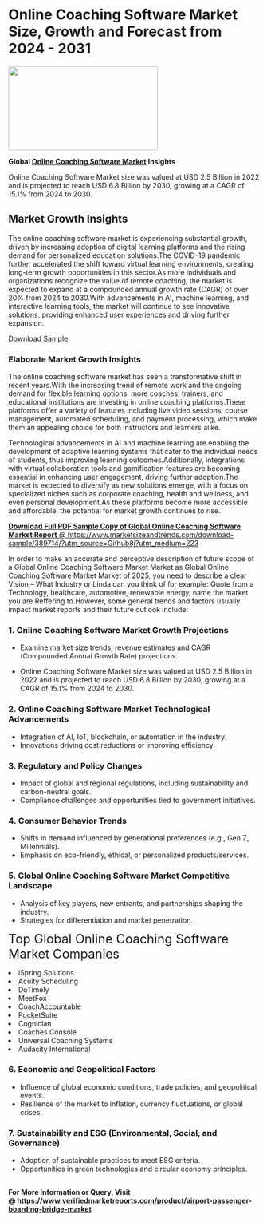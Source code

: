 <H1>Online Coaching Software Market Size, Growth and Forecast from 2024 - 2031</H1><img class="aligncenter size-medium wp-image-584254" src="https://thirdeyenews.in/wp-content/uploads/2024/09/Global-Market-Research-300x168.jpeg" alt="" width="300" height="168" /><p><strong>Global&nbsp;<a href="https://www.marketsizeandtrends.com/download-sample/389714/?utm_source=Github8j?utm_medium=223">Online Coaching Software Market</a> Insights</strong></p><p>Online Coaching Software Market size was valued at USD 2.5 Billion in 2022 and is projected to reach USD 6.8 Billion by 2030, growing at a CAGR of 15.1% from 2024 to 2030.</p><p><h2>Market Growth Insights</h2> <p>The online coaching software market is experiencing substantial growth, driven by increasing adoption of digital learning platforms and the rising demand for personalized education solutions.The COVID-19 pandemic further accelerated the shift toward virtual learning environments, creating long-term growth opportunities in this sector.As more individuals and organizations recognize the value of remote coaching, the market is expected to expand at a compounded annual growth rate (CAGR) of over 20% from 2024 to 2030.With advancements in AI, machine learning, and interactive learning tools, the market will continue to see innovative solutions, providing enhanced user experiences and driving further expansion.</p> <p><a href="your-sample-link-here" target="_blank">Download Sample</a></p> <h3>Elaborate Market Growth Insights</h3> <p>The online coaching software market has seen a transformative shift in recent years.With the increasing trend of remote work and the ongoing demand for flexible learning options, more coaches, trainers, and educational institutions are investing in online coaching platforms.These platforms offer a variety of features including live video sessions, course management, automated scheduling, and payment processing, which make them an appealing choice for both instructors and learners alike.</p> <p>Technological advancements in AI and machine learning are enabling the development of adaptive learning systems that cater to the individual needs of students, thus improving learning outcomes.Additionally, integrations with virtual collaboration tools and gamification features are becoming essential in enhancing user engagement, driving further adoption.The market is expected to diversify as new solutions emerge, with a focus on specialized niches such as corporate coaching, health and wellness, and even personal development.As these platforms become more accessible and affordable, the potential for market growth continues to rise.</p> <p><a href="your-more-info-link-here" target="_blank"></p><p><span class=""><strong>Download Full PDF Sample Copy of Global Online Coaching Software Market Report</strong> @ <a href="https://www.marketsizeandtrends.com/download-sample/389714/?utm_source=Github8j?utm_medium=223" target="_blank">https://www.marketsizeandtrends.com/download-sample/389714/?utm_source=Github8j?utm_medium=223</a></span></p><p>In order to make an accurate and perceptive description of future scope of a Global&nbsp;Online Coaching Software Market Market as Global&nbsp;Online Coaching Software Market Market of 2025, you need to describe a clear Vision &ndash; What Industry or Linda can you think of for example: Quote from a Technology, healthcare, automotive, renewable energy, name the market you are Reffering to.However, some general trends and factors usually impact market reports and their future outlook include:</p><h3>1.&nbsp;<strong>Online Coaching Software Market Growth Projections</strong></h3><ul><li>Examine market size trends, revenue estimates and CAGR (Compounded Annual Growth Rate) projections.</li><li><p>Online Coaching Software Market size was valued at USD 2.5 Billion in 2022 and is projected to reach USD 6.8 Billion by 2030, growing at a CAGR of 15.1% from 2024 to 2030.</p></li></ul><h3>2.&nbsp;<strong>Online Coaching Software Market Technological Advancements</strong></h3><ul><li>Integration of AI, IoT, blockchain, or automation in the industry.</li><li>Innovations driving cost reductions or improving efficiency.</li></ul><h3>3.&nbsp;<strong>Regulatory and Policy Changes</strong></h3><ul><li>Impact of global and regional regulations, including sustainability and carbon-neutral goals.</li><li>Compliance challenges and opportunities tied to government initiatives.</li></ul><h3>4.&nbsp;<strong>Consumer Behavior Trends</strong></h3><ul><li>Shifts in demand influenced by generational preferences (e.g., Gen Z, Millennials).</li><li>Emphasis on eco-friendly, ethical, or personalized products/services.</li></ul><h3>5.&nbsp;<strong>Global Online Coaching Software Market Competitive Landscape</strong></h3><ul><li>Analysis of key players, new entrants, and partnerships shaping the industry.</li><li>Strategies for differentiation and market penetration.</li></ul><p data-pm-slice="1 1 []"><span style="color: inherit; font-family: inherit; font-size: 25px;">Top Global Online Coaching Software Market Companies</span></p><div class="" data-test-id=""><p><li>iSpring Solutions</li><li> Acuity Scheduling</li><li> DoTimely</li><li> MeetFox</li><li> CoachAccountable</li><li> PocketSuite</li><li> Cognician</li><li> Coaches Console</li><li> Universal Coaching Systems</li><li> Audacity International</li></p></div><h3>6.&nbsp;<strong>Economic and Geopolitical Factors</strong></h3><ul><li>Influence of global economic conditions, trade policies, and geopolitical events.</li><li>Resilience of the market to inflation, currency fluctuations, or global crises.</li></ul><h3>7.&nbsp;<strong>Sustainability and ESG (Environmental, Social, and Governance)</strong></h3><ul><li>Adoption of sustainable practices to meet ESG criteria.</li><li>Opportunities in green technologies and circular economy principles.</li></ul><h2><strong style="font-size: 14px;">For More Information or Query, Visit @&nbsp;</strong><a style="background-color: #ffffff; font-size: 14px;" href="https://www.marketsizeandtrends.com/report/online-coaching-software-market/" target="_blank">https://www.verifiedmarketreports.com/product/airport-passenger-boarding-bridge-market</a></h2>